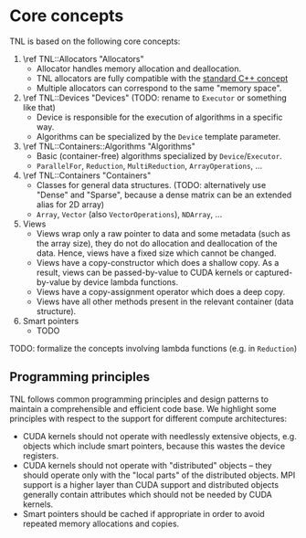 # Core concepts

TNL is based on the following core concepts:

1. \ref TNL::Allocators "Allocators"
   - Allocator handles memory allocation and deallocation.
   - TNL allocators are fully compatible with the
     [standard C++ concept](https://en.cppreference.com/w/cpp/named_req/Allocator)
   - Multiple allocators can correspond to the same "memory space".
2. \ref TNL::Devices "Devices"
   (TODO: rename to `Executor` or something like that)
   - Device is responsible for the execution of algorithms in a specific way.
   - Algorithms can be specialized by the `Device` template parameter.
3. \ref TNL::Containers::Algorithms "Algorithms"
   - Basic (container-free) algorithms specialized by `Device`/`Executor`.
   - `ParallelFor`, `Reduction`, `MultiReduction`, `ArrayOperations`, ...
4. \ref TNL::Containers "Containers"
   - Classes for general data structures.
     (TODO: alternatively use "Dense" and "Sparse", because a dense matrix can
     be an extended alias for 2D array)
   - `Array`, `Vector` (also `VectorOperations`), `NDArray`, ...
5. Views
   - Views wrap only a raw pointer to data and some metadata (such as the array
     size), they do not do allocation and deallocation of the data. Hence, views
     have a fixed size which cannot be changed.
   - Views have a copy-constructor which does a shallow copy. As a result, views
     can be passed-by-value to CUDA kernels or captured-by-value by device
     lambda functions.
   - Views have a copy-assignment operator which does a deep copy.
   - Views have all other methods present in the relevant container (data
     structure).
6. Smart pointers
   - TODO

TODO: formalize the concepts involving lambda functions (e.g. in `Reduction`)

## Programming principles

TNL follows common programming principles and design patterns to maintain a
comprehensible and efficient code base. We highlight some principles with
respect to the support for different compute architectures:

- CUDA kernels should not operate with needlessly extensive objects, e.g.
  objects which include smart pointers, because this wastes the device
  registers.
- CUDA kernels should not operate with "distributed" objects – they should
  operate only with the "local parts" of the distributed objects. MPI support is
  a higher layer than CUDA support and distributed objects generally contain
  attributes which should not be needed by CUDA kernels.
- Smart pointers should be cached if appropriate in order to avoid repeated
  memory allocations and copies.
